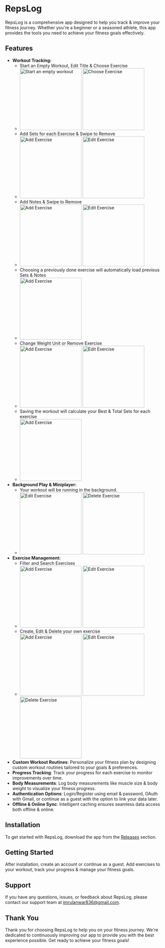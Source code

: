 <h1><strong>RepsLog</strong></h1>

<p>RepsLog is a comprehensive app designed to help you track & improve your fitness journey. Whether you're a beginner or a seasoned athlete, this app provides the tools you need to achieve your fitness goals effectively.</p>

<h2><strong>Features</strong></h2>
<ul>
    
<li><strong>Workout Tracking:</strong>
    <ul>
      <li>Start an Empty Workout, Edit Title & Choose Exercise</li>
       <li>
        <img src="https://github.com/user-attachments/assets/31f9ef8f-16f3-417c-bf85-f54f5d8137f8" alt="Start an empty workout" style="width: 200px;">
        <img src="https://github.com/user-attachments/assets/4f3097c7-3858-40d0-b3b6-45108bc91500" alt="Choose Exercise" style="width: 200px;">
      </li>
      <li>Add Sets for each Exercise & Swipe to Remove</li>
      <li>
        <img src="https://github.com/ImrulAnwar/RepsLog/assets/88951453/94390ab6-f770-4723-b7d1-72416a58e66c" alt="Add Exercise" style="width: 200px;">
        <img src="https://github.com/ImrulAnwar/RepsLog/assets/88951453/1f2137b8-1429-4eb2-9e6f-a7185337fd03" alt="Edit Exercise" style="width: 200px;">
      </li>
      <li>Add Notes & Swipe to Remove</li>
      <li>
        <img src="https://github.com/ImrulAnwar/RepsLog/assets/88951453/94390ab6-f770-4723-b7d1-72416a58e66c" alt="Add Exercise" style="width: 200px;">
        <img src="https://github.com/ImrulAnwar/RepsLog/assets/88951453/1f2137b8-1429-4eb2-9e6f-a7185337fd03" alt="Edit Exercise" style="width: 200px;">
      </li>
      <li>Choosing a previously done exercise will automatically load previous Sets & Notes</li>
      <li>
        <img src="https://github.com/ImrulAnwar/RepsLog/assets/88951453/94390ab6-f770-4723-b7d1-72416a58e66c" alt="Add Exercise" style="width: 200px;">
      </li>
      <li>Change Weight Unit or Remove Exercise</li>
      <li>
        <img src="https://github.com/ImrulAnwar/RepsLog/assets/88951453/94390ab6-f770-4723-b7d1-72416a58e66c" alt="Add Exercise" style="width: 200px;">
        <img src="https://github.com/ImrulAnwar/RepsLog/assets/88951453/1f2137b8-1429-4eb2-9e6f-a7185337fd03" alt="Edit Exercise" style="width: 200px;">
      </li>
      <li>Saving the workout will calculate your Best & Total Sets for each exercise</li>
      <li>
        <img src="https://github.com/ImrulAnwar/RepsLog/assets/88951453/94390ab6-f770-4723-b7d1-72416a58e66c" alt="Add Exercise" style="width: 200px;">
      </li>
    </ul>
</li>

<li><strong>Background Play & Miniplayer: </strong>
    <ul>
      <li>Your workout will be running in the background.</li>
      <li>
         <img src="https://github.com/ImrulAnwar/RepsLog/assets/88951453/6ad0ffe9-3daf-4522-8556-d05f2d0672c3" alt="Edit Exercise" style="width: 200px;">
         <img src="https://github.com/ImrulAnwar/RepsLog/assets/88951453/31434f99-e73c-445a-9360-26cc4e50e169" alt="Delete Exercise" style="width: 200px;">
      </li>
    </ul>
</li>

<li><strong>Exercise Management:</strong>
    <ul>
      <li>Filter and Search Exercises</li>
       <li>
        <img src="https://github.com/ImrulAnwar/RepsLog/assets/88951453/d346d847-7a47-43e9-87dd-e33e5ce8067b" alt="Add Exercise" style="width: 200px;">
        <img src="https://github.com/ImrulAnwar/RepsLog/assets/88951453/6ad0ffe9-3daf-4522-8556-d05f2d0672c3" alt="Edit Exercise" style="width: 200px;">
      </li>
      <li>Create, Edit & Delete your own exercise</li>
      <li>
        <img src="https://github.com/ImrulAnwar/RepsLog/assets/88951453/94390ab6-f770-4723-b7d1-72416a58e66c" alt="Add Exercise" style="width: 200px;">
        <img src="https://github.com/ImrulAnwar/RepsLog/assets/88951453/1f2137b8-1429-4eb2-9e6f-a7185337fd03" alt="Edit Exercise" style="width: 200px;">
        <img src="https://github.com/ImrulAnwar/RepsLog/assets/88951453/31434f99-e73c-445a-9360-26cc4e50e169" alt="Delete Exercise" style="width: 200px;">
      </li>
    </ul>
</li>

<li><strong>Custom Workout Routines</strong>: Personalize your fitness plan by designing custom workout routines tailored to your goals & preferences.</li>

<li><strong>Progress Tracking</strong>: Track your progress for each exercise to monitor improvements over time.</li>

<li><strong>Body Measurements</strong>: Log body measurements like muscle size & body weight to visualize your fitness progress.</li>

<li><strong>Authentication Options</strong>: Login/Register using email & password, OAuth with Gmail, or continue as a guest with the option to link your data later.</li>

<li><strong>Offline & Online Sync</strong>: Intelligent caching ensures seamless data access both offline & online.</li>
</ul>

<h2><strong>Installation</strong></h2>

<p>To get started with RepsLog, download the app from the <a href="https://github.com/ImrulAnwar/RepsLog/releases">Releases</a> section.</p>

<h2><strong>Getting Started</strong></h2>

<p>After installation, create an account or continue as a guest. Add exercises to your workout, track your progress & manage your fitness goals.</p>

<h2><strong>Support</strong></h2>

<p>If you have any questions, issues, or feedback about RepsLog, please contact our support team at <a href="imrulanwar836@gmail.com">imrulanwar836@gmail.com</a>.</p>

<h2><strong>Thank You</strong></h2>

<p>Thank you for choosing RepsLog to help you on your fitness journey. We're dedicated to continuously improving our app to provide you with the best experience possible. Get ready to achieve your fitness goals!</p>

